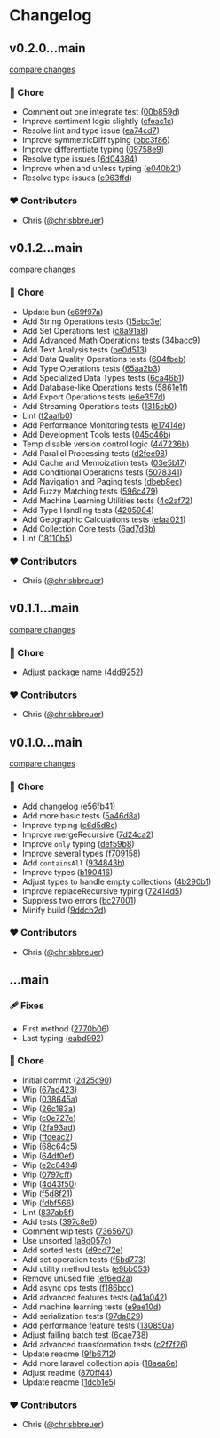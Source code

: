 # Changelog


## v0.2.0...main

[compare changes](https://github.com/stacksjs/ts-starter/compare/v0.2.0...main)

### 🏡 Chore

- Comment out one integrate test ([00b859d](https://github.com/stacksjs/ts-starter/commit/00b859d))
- Improve sentiment logic slightly ([cfeac1c](https://github.com/stacksjs/ts-starter/commit/cfeac1c))
- Resolve lint and type issue ([ea74cd7](https://github.com/stacksjs/ts-starter/commit/ea74cd7))
- Improve symmetricDiff typing ([bbc3f86](https://github.com/stacksjs/ts-starter/commit/bbc3f86))
- Improve differentiate typing ([09758e9](https://github.com/stacksjs/ts-starter/commit/09758e9))
- Resolve type issues ([6d04384](https://github.com/stacksjs/ts-starter/commit/6d04384))
- Improve when and unless typing ([e040b21](https://github.com/stacksjs/ts-starter/commit/e040b21))
- Resolve type issues ([e963ffd](https://github.com/stacksjs/ts-starter/commit/e963ffd))

### ❤️ Contributors

- Chris ([@chrisbbreuer](http://github.com/chrisbbreuer))

## v0.1.2...main

[compare changes](https://github.com/stacksjs/ts-starter/compare/v0.1.2...main)

### 🏡 Chore

- Update bun ([e69f97a](https://github.com/stacksjs/ts-starter/commit/e69f97a))
- Add String Operations tests ([15ebc3e](https://github.com/stacksjs/ts-starter/commit/15ebc3e))
- Add Set Operations test ([c8a91a8](https://github.com/stacksjs/ts-starter/commit/c8a91a8))
- Add Advanced Math Operations tests ([34bacc9](https://github.com/stacksjs/ts-starter/commit/34bacc9))
- Add Text Analysis tests ([be0d513](https://github.com/stacksjs/ts-starter/commit/be0d513))
- Add Data Quality Operations tests ([604fbeb](https://github.com/stacksjs/ts-starter/commit/604fbeb))
- Add Type Operations tests ([65aa2b3](https://github.com/stacksjs/ts-starter/commit/65aa2b3))
- Add Specialized Data Types tests ([6ca46b1](https://github.com/stacksjs/ts-starter/commit/6ca46b1))
- Add Database-like Operations tests ([5861e1f](https://github.com/stacksjs/ts-starter/commit/5861e1f))
- Add Export Operations tests ([e6e357d](https://github.com/stacksjs/ts-starter/commit/e6e357d))
- Add Streaming Operations tests ([1315cb0](https://github.com/stacksjs/ts-starter/commit/1315cb0))
- Lint ([f2aafb0](https://github.com/stacksjs/ts-starter/commit/f2aafb0))
- Add Performance Monitoring tests ([e17414e](https://github.com/stacksjs/ts-starter/commit/e17414e))
- Add Development Tools tests ([045c46b](https://github.com/stacksjs/ts-starter/commit/045c46b))
- Temp disable version control logic ([447236b](https://github.com/stacksjs/ts-starter/commit/447236b))
- Add Parallel Processing tests ([d2fee98](https://github.com/stacksjs/ts-starter/commit/d2fee98))
- Add Cache and Memoization tests ([03e5b17](https://github.com/stacksjs/ts-starter/commit/03e5b17))
- Add Conditional Operations tests ([5078341](https://github.com/stacksjs/ts-starter/commit/5078341))
- Add Navigation and Paging tests ([dbeb8ec](https://github.com/stacksjs/ts-starter/commit/dbeb8ec))
- Add Fuzzy Matching tests ([596c479](https://github.com/stacksjs/ts-starter/commit/596c479))
- Add Machine Learning Utilities tests ([4c2af72](https://github.com/stacksjs/ts-starter/commit/4c2af72))
- Add Type Handling tests ([4205984](https://github.com/stacksjs/ts-starter/commit/4205984))
- Add Geographic Calculations tests ([efaa021](https://github.com/stacksjs/ts-starter/commit/efaa021))
- Add Collection Core tests ([6ad7d3b](https://github.com/stacksjs/ts-starter/commit/6ad7d3b))
- Lint ([18110b5](https://github.com/stacksjs/ts-starter/commit/18110b5))

### ❤️ Contributors

- Chris ([@chrisbbreuer](http://github.com/chrisbbreuer))

## v0.1.1...main

[compare changes](https://github.com/stacksjs/ts-starter/compare/v0.1.1...main)

### 🏡 Chore

- Adjust package name ([4dd9252](https://github.com/stacksjs/ts-starter/commit/4dd9252))

### ❤️ Contributors

- Chris ([@chrisbbreuer](http://github.com/chrisbbreuer))

## v0.1.0...main

[compare changes](https://github.com/stacksjs/ts-starter/compare/v0.1.0...main)

### 🏡 Chore

- Add changelog ([e56fb41](https://github.com/stacksjs/ts-starter/commit/e56fb41))
- Add more basic tests ([5a46d8a](https://github.com/stacksjs/ts-starter/commit/5a46d8a))
- Improve typing ([c6d5d8c](https://github.com/stacksjs/ts-starter/commit/c6d5d8c))
- Improve mergeRecursive ([7d24ca2](https://github.com/stacksjs/ts-starter/commit/7d24ca2))
- Improve `only` typing ([def59b8](https://github.com/stacksjs/ts-starter/commit/def59b8))
- Improve several types ([f709158](https://github.com/stacksjs/ts-starter/commit/f709158))
- Add `containsAll` ([934843b](https://github.com/stacksjs/ts-starter/commit/934843b))
- Improve types ([b190416](https://github.com/stacksjs/ts-starter/commit/b190416))
- Adjust types to handle empty collections ([4b290b1](https://github.com/stacksjs/ts-starter/commit/4b290b1))
- Improve replaceRecursive typing ([72414d5](https://github.com/stacksjs/ts-starter/commit/72414d5))
- Suppress two errors ([bc27001](https://github.com/stacksjs/ts-starter/commit/bc27001))
- Minify build ([9ddcb2d](https://github.com/stacksjs/ts-starter/commit/9ddcb2d))

### ❤️ Contributors

- Chris ([@chrisbbreuer](http://github.com/chrisbbreuer))

## ...main


### 🩹 Fixes

- First method ([2770b06](https://github.com/stacksjs/ts-starter/commit/2770b06))
- Last typing ([eabd992](https://github.com/stacksjs/ts-starter/commit/eabd992))

### 🏡 Chore

- Initial commit ([2d25c90](https://github.com/stacksjs/ts-starter/commit/2d25c90))
- Wip ([67ad423](https://github.com/stacksjs/ts-starter/commit/67ad423))
- Wip ([038645a](https://github.com/stacksjs/ts-starter/commit/038645a))
- Wip ([26c183a](https://github.com/stacksjs/ts-starter/commit/26c183a))
- Wip ([c0e727e](https://github.com/stacksjs/ts-starter/commit/c0e727e))
- Wip ([2fa93ad](https://github.com/stacksjs/ts-starter/commit/2fa93ad))
- Wip ([ffdeac2](https://github.com/stacksjs/ts-starter/commit/ffdeac2))
- Wip ([68c64c5](https://github.com/stacksjs/ts-starter/commit/68c64c5))
- Wip ([64df0ef](https://github.com/stacksjs/ts-starter/commit/64df0ef))
- Wip ([e2c8494](https://github.com/stacksjs/ts-starter/commit/e2c8494))
- Wip ([0797cff](https://github.com/stacksjs/ts-starter/commit/0797cff))
- Wip ([4d43f50](https://github.com/stacksjs/ts-starter/commit/4d43f50))
- Wip ([f5d8f21](https://github.com/stacksjs/ts-starter/commit/f5d8f21))
- Wip ([fdbf566](https://github.com/stacksjs/ts-starter/commit/fdbf566))
- Lint ([837ab5f](https://github.com/stacksjs/ts-starter/commit/837ab5f))
- Add tests ([397c8e6](https://github.com/stacksjs/ts-starter/commit/397c8e6))
- Comment wip tests ([7365670](https://github.com/stacksjs/ts-starter/commit/7365670))
- Use unsorted ([a8d057c](https://github.com/stacksjs/ts-starter/commit/a8d057c))
- Add sorted tests ([d9cd72e](https://github.com/stacksjs/ts-starter/commit/d9cd72e))
- Add set operation tests ([f5bd773](https://github.com/stacksjs/ts-starter/commit/f5bd773))
- Add utility method tests ([e9bb053](https://github.com/stacksjs/ts-starter/commit/e9bb053))
- Remove unused file ([ef6ed2a](https://github.com/stacksjs/ts-starter/commit/ef6ed2a))
- Add async ops tests ([f186bcc](https://github.com/stacksjs/ts-starter/commit/f186bcc))
- Add advanced features tests ([a41a042](https://github.com/stacksjs/ts-starter/commit/a41a042))
- Add machine learning tests ([e9ae10d](https://github.com/stacksjs/ts-starter/commit/e9ae10d))
- Add serialization tests ([97da829](https://github.com/stacksjs/ts-starter/commit/97da829))
- Add performance feature tests ([130850a](https://github.com/stacksjs/ts-starter/commit/130850a))
- Adjust failing batch test ([6cae738](https://github.com/stacksjs/ts-starter/commit/6cae738))
- Add advanced transformation tests ([c2f7f26](https://github.com/stacksjs/ts-starter/commit/c2f7f26))
- Update readme ([9fb6712](https://github.com/stacksjs/ts-starter/commit/9fb6712))
- Add more laravel collection apis ([18aea6e](https://github.com/stacksjs/ts-starter/commit/18aea6e))
- Adjust readme ([870ff44](https://github.com/stacksjs/ts-starter/commit/870ff44))
- Update readme ([1dcb1e5](https://github.com/stacksjs/ts-starter/commit/1dcb1e5))

### ❤️ Contributors

- Chris ([@chrisbbreuer](http://github.com/chrisbbreuer))

